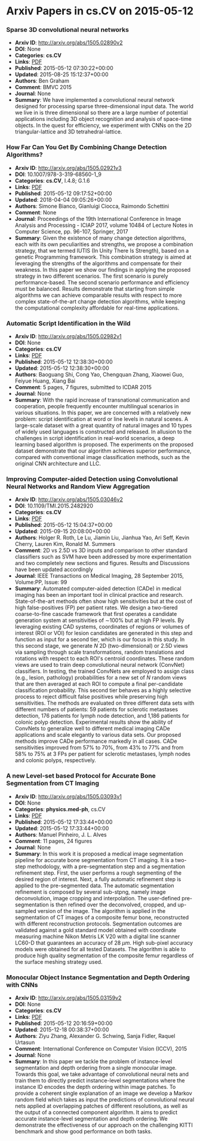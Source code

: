 # Arxiv Papers in cs.CV on 2015-05-12
### Sparse 3D convolutional neural networks
- **Arxiv ID**: http://arxiv.org/abs/1505.02890v2
- **DOI**: None
- **Categories**: **cs.CV**
- **Links**: [PDF](http://arxiv.org/pdf/1505.02890v2)
- **Published**: 2015-05-12 07:30:22+00:00
- **Updated**: 2015-08-25 15:12:37+00:00
- **Authors**: Ben Graham
- **Comment**: BMVC 2015
- **Journal**: None
- **Summary**: We have implemented a convolutional neural network designed for processing sparse three-dimensional input data. The world we live in is three dimensional so there are a large number of potential applications including 3D object recognition and analysis of space-time objects. In the quest for efficiency, we experiment with CNNs on the 2D triangular-lattice and 3D tetrahedral-lattice.



### How Far Can You Get By Combining Change Detection Algorithms?
- **Arxiv ID**: http://arxiv.org/abs/1505.02921v3
- **DOI**: 10.1007/978-3-319-68560-1_9
- **Categories**: **cs.CV**, I.4.8; G.1.6
- **Links**: [PDF](http://arxiv.org/pdf/1505.02921v3)
- **Published**: 2015-05-12 09:17:52+00:00
- **Updated**: 2018-04-04 09:05:26+00:00
- **Authors**: Simone Bianco, Gianluigi Ciocca, Raimondo Schettini
- **Comment**: None
- **Journal**: Proceedings of the 19th International Conference in Image Analysis
  and Processing - ICIAP 2017, volume 10484 of Lecture Notes in Computer
  Science, pp. 96-107, Springer, 2017
- **Summary**: Given the existence of many change detection algorithms, each with its own peculiarities and strengths, we propose a combination strategy, that we termed IUTIS (In Unity There Is Strength), based on a genetic Programming framework. This combination strategy is aimed at leveraging the strengths of the algorithms and compensate for their weakness. In this paper we show our findings in applying the proposed strategy in two different scenarios. The first scenario is purely performance-based. The second scenario performance and efficiency must be balanced. Results demonstrate that starting from simple algorithms we can achieve comparable results with respect to more complex state-of-the-art change detection algorithms, while keeping the computational complexity affordable for real-time applications.



### Automatic Script Identification in the Wild
- **Arxiv ID**: http://arxiv.org/abs/1505.02982v1
- **DOI**: None
- **Categories**: **cs.CV**
- **Links**: [PDF](http://arxiv.org/pdf/1505.02982v1)
- **Published**: 2015-05-12 12:38:30+00:00
- **Updated**: 2015-05-12 12:38:30+00:00
- **Authors**: Baoguang Shi, Cong Yao, Chengquan Zhang, Xiaowei Guo, Feiyue Huang, Xiang Bai
- **Comment**: 5 pages, 7 figures, submitted to ICDAR 2015
- **Journal**: None
- **Summary**: With the rapid increase of transnational communication and cooperation, people frequently encounter multilingual scenarios in various situations. In this paper, we are concerned with a relatively new problem: script identification at word or line levels in natural scenes. A large-scale dataset with a great quantity of natural images and 10 types of widely used languages is constructed and released. In allusion to the challenges in script identification in real-world scenarios, a deep learning based algorithm is proposed. The experiments on the proposed dataset demonstrate that our algorithm achieves superior performance, compared with conventional image classification methods, such as the original CNN architecture and LLC.



### Improving Computer-aided Detection using Convolutional Neural Networks and Random View Aggregation
- **Arxiv ID**: http://arxiv.org/abs/1505.03046v2
- **DOI**: 10.1109/TMI.2015.2482920
- **Categories**: **cs.CV**
- **Links**: [PDF](http://arxiv.org/pdf/1505.03046v2)
- **Published**: 2015-05-12 15:04:37+00:00
- **Updated**: 2015-09-15 20:08:00+00:00
- **Authors**: Holger R. Roth, Le Lu, Jiamin Liu, Jianhua Yao, Ari Seff, Kevin Cherry, Lauren Kim, Ronald M. Summers
- **Comment**: 2D vs 2.5D vs 3D inputs and comparison to other standard classifiers
  such as SVM have been addressed by more experimentation and two completely
  new sections and figures. Results and Discussions have been updated
  accordingly
- **Journal**: IEEE Transactions on Medical Imaging, 28 September 2015,
  Volume:PP, Issue: 99
- **Summary**: Automated computer-aided detection (CADe) in medical imaging has been an important tool in clinical practice and research. State-of-the-art methods often show high sensitivities but at the cost of high false-positives (FP) per patient rates. We design a two-tiered coarse-to-fine cascade framework that first operates a candidate generation system at sensitivities of $\sim$100% but at high FP levels. By leveraging existing CAD systems, coordinates of regions or volumes of interest (ROI or VOI) for lesion candidates are generated in this step and function as input for a second tier, which is our focus in this study. In this second stage, we generate $N$ 2D (two-dimensional) or 2.5D views via sampling through scale transformations, random translations and rotations with respect to each ROI's centroid coordinates. These random views are used to train deep convolutional neural network (ConvNet) classifiers. In testing, the trained ConvNets are employed to assign class (e.g., lesion, pathology) probabilities for a new set of $N$ random views that are then averaged at each ROI to compute a final per-candidate classification probability. This second tier behaves as a highly selective process to reject difficult false positives while preserving high sensitivities. The methods are evaluated on three different data sets with different numbers of patients: 59 patients for sclerotic metastases detection, 176 patients for lymph node detection, and 1,186 patients for colonic polyp detection. Experimental results show the ability of ConvNets to generalize well to different medical imaging CADe applications and scale elegantly to various data sets. Our proposed methods improve CADe performance markedly in all cases. CADe sensitivities improved from 57% to 70%, from 43% to 77% and from 58% to 75% at 3 FPs per patient for sclerotic metastases, lymph nodes and colonic polyps, respectively.



### A new Level-set based Protocol for Accurate Bone Segmentation from CT Imaging
- **Arxiv ID**: http://arxiv.org/abs/1505.03093v1
- **DOI**: None
- **Categories**: **physics.med-ph**, cs.CV
- **Links**: [PDF](http://arxiv.org/pdf/1505.03093v1)
- **Published**: 2015-05-12 17:33:44+00:00
- **Updated**: 2015-05-12 17:33:44+00:00
- **Authors**: Manuel Pinheiro, J. L. Alves
- **Comment**: 11 pages, 24 figures
- **Journal**: None
- **Summary**: In this work it is proposed a medical image segmentation pipeline for accurate bone segmentation from CT imaging. It is a two-step methodology, with a pre-segmentation step and a segmentation refinement step. First, the user performs a rough segmenting of the desired region of interest. Next, a fully automatic refinement step is applied to the pre-segmented data. The automatic segmentation refinement is composed by several sub-stpng, namely image deconvolution, image cropping and interpolation. The user-defined pre-segmentation is then refined over the deconvolved, cropped, and up-sampled version of the image. The algorithm is applied in the segmentation of CT images of a composite femur bone, reconstructed with different reconstruction protocols. Segmentation outcomes are validated against a gold standard model obtained with coordinate measuring machine Nikon Metris LK V20 with a digital line scanner LC60-D that guarantees an accuracy of 28 $\mu m$. High sub-pixel accuracy models were obtained for all tested Datasets. The algorithm is able to produce high quality segmentation of the composite femur regardless of the surface meshing strategy used.



### Monocular Object Instance Segmentation and Depth Ordering with CNNs
- **Arxiv ID**: http://arxiv.org/abs/1505.03159v2
- **DOI**: None
- **Categories**: **cs.CV**
- **Links**: [PDF](http://arxiv.org/pdf/1505.03159v2)
- **Published**: 2015-05-12 20:16:59+00:00
- **Updated**: 2015-12-18 00:38:37+00:00
- **Authors**: Ziyu Zhang, Alexander G. Schwing, Sanja Fidler, Raquel Urtasun
- **Comment**: International Conference on Computer Vision (ICCV), 2015
- **Journal**: None
- **Summary**: In this paper we tackle the problem of instance-level segmentation and depth ordering from a single monocular image. Towards this goal, we take advantage of convolutional neural nets and train them to directly predict instance-level segmentations where the instance ID encodes the depth ordering within image patches. To provide a coherent single explanation of an image we develop a Markov random field which takes as input the predictions of convolutional neural nets applied at overlapping patches of different resolutions, as well as the output of a connected component algorithm. It aims to predict accurate instance-level segmentation and depth ordering. We demonstrate the effectiveness of our approach on the challenging KITTI benchmark and show good performance on both tasks.



